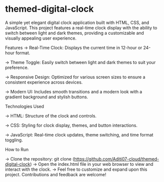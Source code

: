 # themed-digital-clock
A simple yet elegant digital clock application built with HTML, CSS, and JavaScript. This project features a real-time clock display with the ability to switch between light and dark themes, providing a customizable and visually appealing user experience.

Features
-> Real-Time Clock: Displays the current time in 12-hour or 24-hour format.

-> Theme Toggle: Easily switch between light and dark themes to suit your preference.

-> Responsive Design: Optimized for various screen sizes to ensure a consistent experience across devices.

-> Modern UI: Includes smooth transitions and a modern look with a gradient background and stylish buttons.

Technologies Used

-> HTML: Structure of the clock and controls.

-> CSS: Styling for clock display, themes, and button interactions.

-> JavaScript: Real-time clock updates, theme switching, and time format toggling.

How to Run

-> Clone the repository: git clone (https://github.com/Aditi07-cloud/themed-digital-clock)
-> Open the index.html file in your web browser to view and interact with the clock.
-> Feel free to customize and expand upon this project. Contributions and feedback are welcome!

